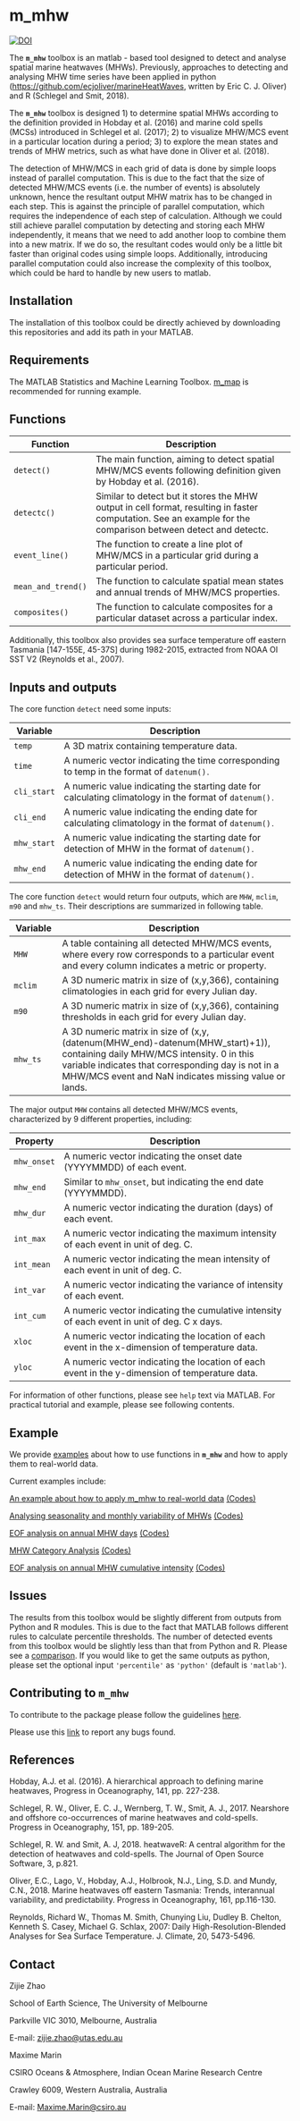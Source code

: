 m_mhw
==================================================================
[![DOI](http://joss.theoj.org/papers/10.21105/joss.01124/status.svg)](https://doi.org/10.21105/joss.01124)

The **`m_mhw`** toolbox is an matlab - based tool designed to detect and analyse spatial marine heatwaves (MHWs). Previously, approaches to detecting and analysing MHW time series have been applied in python (https://github.com/ecjoliver/marineHeatWaves, written by Eric C. J. Oliver) and R (Schlegel and Smit, 2018). 

The **`m_mhw`** toolbox is designed 1) to determine spatial MHWs according to the definition provided in Hobday et al. (2016) and marine cold spells (MCSs) introduced in Schlegel et al. (2017); 2) to visualize MHW/MCS event in a particular location during a period; 3) to explore the mean states and trends of MHW metrics, such as what have done in Oliver et al. (2018). 

The detection of MHW/MCS in each grid of data is done by simple loops instead of parallel computation. This is due to the fact that the size of detected MHW/MCS events (i.e. the number of events) is absolutely unknown, hence the resultant output MHW matrix has to be changed in each step. This is against the principle of parallel computation, which requires the independence of each step of calculation. Although we could still achieve parallel computation by detecting and storing each MHW independently, it means that we need to add another loop to combine them into a new matrix. If we do so, the resultant codes would only be a little bit faster than original codes using simple loops. Additionally, introducing parallel computation could also increase the complexity of this toolbox, which could be hard to handle by new users to matlab.

Installation
-------------

The installation of this toolbox could be directly achieved by downloading this repositories and add its path in your MATLAB.

Requirements
-------------

The MATLAB Statistics and Machine Learning Toolbox. [m_map](https://www.eoas.ubc.ca/~rich/map.html) is recommended for running example.

Functions
-------------

<table>
<colgroup>
<col width="17%" />
<col width="82%" />
</colgroup>
<thead>
<tr class="header">
<th>Function</th>
<th>Description</th>
</tr>
</thead>
<tbody>
<tr class="odd">
<td><code>detect()</code></td>
<td>The main function, aiming to detect spatial MHW/MCS events following definition given by Hobday et al. (2016). </td>
</tr>
<tr class="odd">
<td><code>detectc()</code></td>
<td>Similar to detect but it stores the MHW output in cell format, resulting in faster computation. See an example for the comparison between detect and detectc. </td>
</tr>
<tr class="even">
<td><code>event_line()</code></td>
<td>The function to create a line plot of MHW/MCS in a particular grid during a particular period.</td>
</tr>
<tr class="odd">
<td><code>mean_and_trend()</code></td>
<td>The function to calculate spatial mean states and annual trends of MHW/MCS properties. </td>
</tr>
<tr class="even">
<td><code>composites()</code></td>
<td>The function to calculate composites for a particular dataset across a particular index. </td>
</tr>
</tbody>
</table>

Additionally, this toolbox also provides sea surface temperature off eastern Tasmania [147-155E, 45-37S] during 1982-2015, extracted from NOAA OI SST V2 (Reynolds et al., 2007).

Inputs and outputs
--------------------

The core function `detect` need some inputs:

<table>
<colgroup>
<col width="17%" />
<col width="82%" />
</colgroup>
<thead>
<tr class="header">
<th>Variable</th>
<th>Description</th>
</tr>
</thead>
<tbody>
<tr class="odd">
<td><code>temp</code></td>
<td>A 3D matrix containing temperature data. </td>
</tr>
<tr class="even">
<td><code>time</code></td>
<td>A numeric vector indicating the time corresponding to temp in the format of <code>datenum()<code>. </td>
</tr>
<tr class="odd">
<td><code>cli_start</code></td>
<td>A numeric value indicating the starting date for calculating climatology in the format of <code>datenum()<code>. </td>
</tr>
<tr class=“even”>
<td><code>cli_end</code></td>
<td>A numeric value indicating the ending date for calculating climatology in the format of <code>datenum()<code>.</td>
</tr>
<tr class=“odd”>
<td><code>mhw_start</code></td>
<td>A numeric value indicating the starting date for detection of MHW in the format of <code>datenum()<code>.</td>
</tr>
<tr class=“even”>
<td><code>mhw_end</code></td>
<td>A numeric value indicating the ending date for detection of MHW in the format of <code>datenum()<code>.</td>
</tr>
</tbody>
</table>

The core function `detect` would return four outputs, which are `MHW`, `mclim`, `m90` and `mhw_ts`. Their descriptions are summarized in following table. 

<table>
<colgroup>
<col width="17%" />
<col width="82%" />
</colgroup>
<thead>
<tr class="header">
<th>Variable</th>
<th>Description</th>
</tr>
</thead>
<tbody>
<tr class="odd">
<td><code>MHW</code></td>
<td>A table containing all detected MHW/MCS events, where every row corresponds to a particular event and every column indicates a metric or property. </td>
</tr>
<tr class="even">
<td><code>mclim</code></td>
<td>A 3D numeric matrix in size of (x,y,366), containing climatologies in each grid for every Julian day. </td>
</tr>
<tr class="odd">
<td><code>m90</code></td>
<td>A 3D numeric matrix in size of (x,y,366), containing thresholds in each grid for every Julian day. </td>
</tr>
<tr class=“even”>
<td><code>mhw_ts</code></td>
<td>A 3D numeric matrix in size of (x,y,(datenum(MHW_end)-datenum(MHW_start)+1)), containing daily MHW/MCS intensity. 0 in this variable indicates that corresponding day is not in a MHW/MCS event and NaN indicates missing value or lands. </td>
</tr>
</tbody>
</table>

The major output `MHW` contains all detected MHW/MCS events, characterized by 9 different properties, including:

<table>
<colgroup>
<col width="17%" />
<col width="82%" />
</colgroup>
<thead>
<tr class="header">
<th>Property</th>
<th>Description</th>
</tr>
</thead>
<tbody>
<tr class="odd">
<td><code>mhw_onset</code></td>
<td>A numeric vector indicating the onset date (YYYYMMDD) of each event. </td>
</tr>
<tr class="even">
<td><code>mhw_end</code></td>
<td>Similar to <code>mhw_onset</code>, but indicating the end date (YYYYMMDD). </td>
</tr>
<tr class="odd">
<td><code>mhw_dur</code></td>
<td>A numeric vector indicating the duration (days) of each event. </td>
</tr>
<tr class=“even”>
<td><code>int_max</code></td>
<td>A numeric vector indicating the maximum intensity of each event in unit of deg. C. </td>
</tr>
<tr class=“odd”>
<td><code>int_mean</code></td>
<td>A numeric vector indicating the mean intensity of each event in unit of deg. C. </td>
</tr>
<tr class=“even”>
<td><code>int_var</code></td>
<td>A numeric vector indicating the variance of intensity of each event. </td>
</tr>
<tr class=“odd”>
<td><code>int_cum</code></td>
<td>A numeric vector indicating the cumulative intensity of each event in unit of deg. C x days. </td>
</tr>
<tr class=“even”>
<td><code>xloc</code></td>
<td>A numeric vector indicating the location of each event in the x-dimension of temperature data. </td>
</tr>
<tr class=“odd”>
<td><code>yloc</code></td>
<td>A numeric vector indicating the location of each event in the y-dimension of temperature data. </td>
</tr>
</tbody>
</table>

For information of other functions, please see `help` text via MATLAB. For practical tutorial and example, please see following contents.

Example
----------

We provide [examples](https://github.com/ZijieZhaoMMHW/m_mhw1.0/tree/master/examples) about how to use functions in **`m_mhw`** and how to apply them to real-world data. 

Current examples include:

[An example about how to apply m_mhw to real-world data](https://github.com/ZijieZhaoMMHW/m_mhw1.0/blob/master/examples/an_example.md) [(Codes)](https://github.com/ZijieZhaoMMHW/m_mhw1.0/blob/master/examples/an_example.m)

[Analysing seasonality and monthly variability of MHWs](https://github.com/ZijieZhaoMMHW/m_mhw1.0/blob/master/examples/seasonality.md) [(Codes)](https://github.com/ZijieZhaoMMHW/m_mhw1.0/blob/master/examples/seasonality.m)

[EOF analysis on annual MHW days](https://github.com/ZijieZhaoMMHW/m_mhw1.0/blob/master/examples/mhweof.md) [(Codes)](https://github.com/ZijieZhaoMMHW/m_mhw1.0/blob/master/examples/mhweof.m)

[MHW Category Analysis](https://github.com/ZijieZhaoMMHW/m_mhw1.0/blob/master/examples/category_analysis.md) [(Codes)](https://github.com/ZijieZhaoMMHW/m_mhw1.0/blob/master/examples/category_analysis.m)

[EOF analysis on annual MHW cumulative intensity](https://github.com/ZijieZhaoMMHW/m_mhw1.0/blob/master/examples/mhweof_int.md) [(Codes)](https://github.com/ZijieZhaoMMHW/m_mhw1.0/blob/master/examples/mhweof_int.m)

Issues
--------------------

The results from this toolbox would be slightly different from outputs from Python and R modules. This is due to the fact that MATLAB follows different rules to calculate percentile thresholds. The number of detected events from this toolbox would be slightly less than that from Python and R. Please see a [comparison](https://github.com/ZijieZhaoMMHW/m_mhw1.0/blob/master/testing/compare_M_R.md). If you would like to get the same outputs as python, please set the optional input `'percentile'` as `'python'` (default is `'matlab'`).

Contributing to **`m_mhw`**
----------

To contribute to the package please follow the guidelines [here](https://github.com/ZijieZhaoMMHW/m_mhw1.0/blob/master/docs/Contributing_to_mmhw.md).

Please use this [link](https://github.com/ZijieZhaoMMHW/m_mhw1.0/issues) to report any bugs found.

References
----------

Hobday, A.J. et al. (2016). A hierarchical approach to defining marine heatwaves, Progress in Oceanography, 141, pp. 227-238.

Schlegel, R. W., Oliver, E. C. J., Wernberg, T. W., Smit, A. J., 2017. Nearshore and offshore co-occurrences of marine heatwaves and cold-spells. Progress in Oceanography, 151, pp. 189-205.

Schlegel, R. W. and Smit, A. J, 2018. heatwaveR: A central algorithm for the detection of heatwaves and cold-spells. The Journal of Open Source Software, 3, p.821.

Oliver, E.C., Lago, V., Hobday, A.J., Holbrook, N.J., Ling, S.D. and Mundy, C.N., 2018. Marine heatwaves off eastern Tasmania: Trends, interannual variability, and predictability. Progress in Oceanography, 161, pp.116-130.

Reynolds, Richard W., Thomas M. Smith, Chunying Liu, Dudley B. Chelton, Kenneth S. Casey, Michael G. Schlax, 2007: Daily High-Resolution-Blended Analyses for Sea Surface Temperature. J. Climate, 20, 5473-5496. 

Contact
-------

Zijie Zhao

School of Earth Science, The University of Melbourne

Parkville VIC 3010, Melbourne, Australia

E-mail: <zijie.zhao@utas.edu.au> 

Maxime Marin

CSIRO Oceans & Atmosphere, Indian Ocean Marine Research Centre

Crawley 6009, Western Australia, Australia

E-mail: <Maxime.Marin@csiro.au> 

